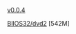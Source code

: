 [v0.0.4](https://github.com/littleflute/great-course12/edit/master/README.md)

[BlIOS32/dvd2](BlIOS32/dvd2) [542M]
